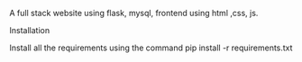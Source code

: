 A full stack website using flask, mysql, frontend using html ,css, js.

Installation

Install all the requirements using the command pip install -r requirements.txt
